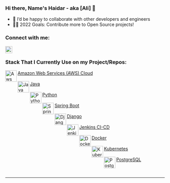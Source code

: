  
 ### Hi there, Name's Haidar - aka [Ali] 👋

- 👯 I’d be happy to collaborate with other developers and engineers
- 👏🏼 2022 Goals: Contribute more to Open Source projects!

### Connect with me:

[<img align="left" alt="haidargit | LinkedIn" width="22px" src="https://cdn.jsdelivr.net/npm/simple-icons@v3/icons/linkedin.svg" />][linkedin]

<br /> 

### Stack That I Currently Use on my Project/Repos:


[<img align="left" alt="Aws" width="36px" src="https://avatars.githubusercontent.com/u/2232217?s=200&v=4" />Amazon Web Services (AWS) Cloud <br/><br/>][aws]
[<img align="left" alt="Java" width="36px" src="https://blog.nebrass.fr/wp-content/uploads/java-logo-300x300.png" />Java <br/><br/>][Java]
[<img align="left" alt="Python" width="36px" src="https://avatars.githubusercontent.com/u/1525981?s=200&v=4" /> Python <br/><br/>][python]
[<img align="left" alt="SpringBoot" width="36px" src="https://avatars.githubusercontent.com/u/317776?s=200&v=4" />Spring Boot <br/><br/>][SpringBoot]
[<img align="left" alt="Django" width="36px" src="https://avatars.githubusercontent.com/u/27804?s=200&v=4" />Django <br/><br/>][django]
[<img align="left" alt="Jenkins" width="36px" src="https://avatars.githubusercontent.com/u/107424?s=200&v=4" />Jenkins CI-CD <br/><br/>][jenkins]
[<img align="left" alt="Docker" width="36px" src="https://avatars.githubusercontent.com/u/5429470?s=200&v=4" />Docker <br/><br/>][docker]
[<img align="left" alt="Kubernetes" width="36px" src="https://avatars.githubusercontent.com/u/13629408?s=200&v=4" />Kubernetes <br/><br/>][kubernetes]
[<img align="left" alt="PostgreSQL" width="36px" src="https://avatars0.githubusercontent.com/u/177543?s=200&v=4" /> PostgreSQL <br/><br/>][postgre]
<br />

---

[linkedin]: https://linkedin.com/in/haidarali96
[aws]: https://aws.amazon.com/
[Java]: https://www.learnjavaonline.org/
[SpringBoot]: https://spring.io/projects/spring-boot
[postgre]: https://www.postgresql.org
[django]: https://www.djangoproject.com/
[jenkins]: https://www.jenkins.io/
[docker]: https://www.docker.com/
[kubernetes]: https://kubernetes.io
[python]: https://www.python.org

